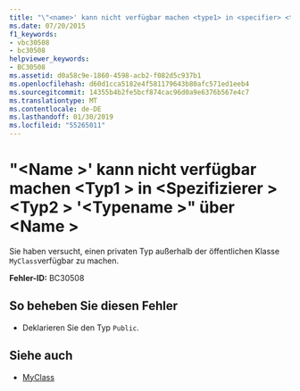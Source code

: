 ```yaml
---
title: "\"<name>' kann nicht verfügbar machen <type1> in <specifier> <type2> \"<typename>\"über <name>"
ms.date: 07/20/2015
f1_keywords:
- vbc30508
- bc30508
helpviewer_keywords:
- BC30508
ms.assetid: d0a58c9e-1860-4598-acb2-f082d5c937b1
ms.openlocfilehash: d60d1cca5182e4f581179643b80afc571ed1eeb4
ms.sourcegitcommit: 14355b4b2fe5bcf874cac96d0a9e6376b567e4c7
ms.translationtype: MT
ms.contentlocale: de-DE
ms.lasthandoff: 01/30/2019
ms.locfileid: "55265011"
---
```

# <a name="name-cannot-expose-type-type1-in-specifier-type2-typename-through-name"></a>"\<Name >' kann nicht verfügbar machen \<Typ1 > in \<Spezifizierer > \<Typ2 > '\<Typename >" über \<Name >
Sie haben versucht, einen privaten Typ außerhalb der öffentlichen Klasse `MyClass`verfügbar zu machen.  
  
 **Fehler-ID:** BC30508  
  
## <a name="to-correct-this-error"></a>So beheben Sie diesen Fehler  
  
-   Deklarieren Sie den Typ `Public`.  
  
## <a name="see-also"></a>Siehe auch
- [MyClass](~/docs/visual-basic/programming-guide/program-structure/me-my-mybase-and-myclass.md#myclass)
